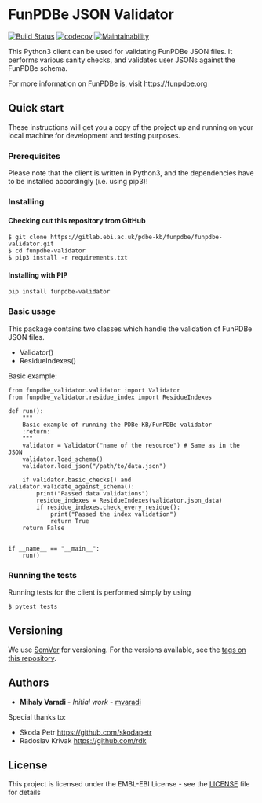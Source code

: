 FunPDBe JSON Validator
======================

[![Build Status](https://travis-ci.com/PDBe-KB/funpdbe-validator.svg?branch=master)](https://travis-ci.com/PDBe-KB/funpdbe-validator)
[![codecov](https://codecov.io/gh/PDBe-KB/funpdbe-validator/branch/master/graph/badge.svg?token=MQMUUE5DJO)](https://codecov.io/gh/PDBe-KB/funpdbe-validator)
[![Maintainability](https://api.codeclimate.com/v1/badges/583ee28bcdc5d62a2b1e/maintainability)](https://codeclimate.com/github/PDBe-KB/funpdbe-validator/maintainability)

This Python3 client can be used for validating FunPDBe JSON files. It performs various sanity checks, and validates user JSONs against the FunPDBe schema.

For more information on FunPDBe is, visit https://funpdbe.org

Quick start
-----------

These instructions will get you a copy of the project up and running on your local machine for development and testing purposes.

### Prerequisites

Please note that the client is written in Python3, and the dependencies have to be installed accordingly (i.e. using pip3)!

### Installing

#### Checking out this repository from GitHub

```
$ git clone https://gitlab.ebi.ac.uk/pdbe-kb/funpdbe/funpdbe-validator.git
$ cd funpdbe-validator
$ pip3 install -r requirements.txt
```

#### Installing with PIP

```
pip install funpdbe-validator
```

### Basic usage

This package contains two classes which handle the validation of FunPDBe JSON files.

* Validator()
* ResidueIndexes()

Basic example:
```
from funpdbe_validator.validator import Validator
from funpdbe_validator.residue_index import ResidueIndexes

def run():
    """
    Basic example of running the PDBe-KB/FunPDBe validator
    :return:
    """
    validator = Validator("name of the resource") # Same as in the JSON
    validator.load_schema()
    validator.load_json("/path/to/data.json")

    if validator.basic_checks() and validator.validate_against_schema():
        print("Passed data validations")
        residue_indexes = ResidueIndexes(validator.json_data)
        if residue_indexes.check_every_residue():
            print("Passed the index validation")
            return True
    return False


if __name__ == "__main__":
    run()
```

### Running the tests

Running tests for the client is performed simply by using
```
$ pytest tests
```

## Versioning

We use [SemVer](http://semver.org/) for versioning. For the versions available, see the [tags on this repository](https://github.com/funpdbe-consortium/funpdbe-validator/tags).

## Authors

* **Mihaly Varadi** - *Initial work* - [mvaradi](https://github.com/mvaradi)

Special thanks to:
* Skoda Petr https://github.com/skodapetr
* Radoslav Krivak https://github.com/rdk

## License

This project is licensed under the EMBL-EBI License - see the [LICENSE](LICENSE) file for details